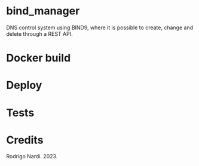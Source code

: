 # bind_manager
DNS control system using BIND9, where it is possible to create, change and delete through a REST API.

# Docker build

# Deploy

# Tests

# Credits

Rodrigo Nardi. 2023.
